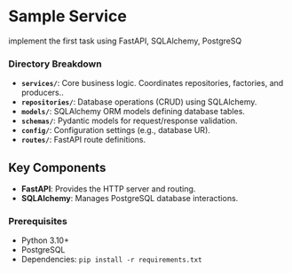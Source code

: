 # Sample Service
implement the first task using FastAPI, SQLAlchemy, PostgreSQ

### Directory Breakdown
- **`services/`**: Core business logic. Coordinates repositories, factories, and producers..
- **`repositories/`**: Database operations (CRUD) using SQLAlchemy.
- **`models/`**: SQLAlchemy ORM models defining database tables.
- **`schemas/`**: Pydantic models for request/response validation.
- **`config/`**: Configuration settings (e.g., database UR).
- **`routes/`**: FastAPI route definitions.

## Key Components
- **FastAPI**: Provides the HTTP server and routing.
- **SQLAlchemy**: Manages PostgreSQL database interactions.

### Prerequisites
- Python 3.10+
- PostgreSQL
- Dependencies: `pip install -r requirements.txt`